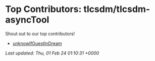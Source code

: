 # Top Contributors: tlcsdm/tlcsdm-asyncTool
Shout out to our top contributors!

- [unknowIfGuestInDream](https://github.com/unknowIfGuestInDream)


_Last updated: Thu, 01 Feb 24 01:10:31 +0000_